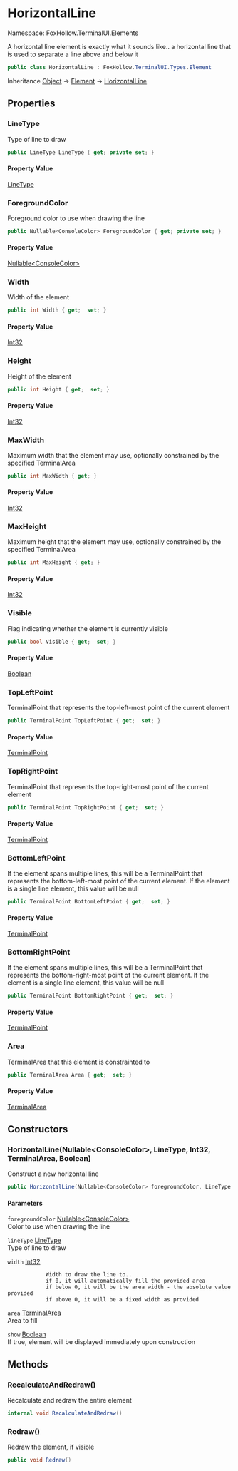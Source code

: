 # HorizontalLine

Namespace: FoxHollow.TerminalUI.Elements

A horizontal line element is exactly what it sounds like.. a horizontal
 line that is used to separate a line above and below it

```csharp
public class HorizontalLine : FoxHollow.TerminalUI.Types.Element
```

Inheritance [Object](https://docs.microsoft.com/en-us/dotnet/api/system.object) → [Element](./foxhollow.terminalui.types.element.md) → [HorizontalLine](./foxhollow.terminalui.elements.horizontalline.md)

## Properties

### **LineType**

Type of line to draw

```csharp
public LineType LineType { get; private set; }
```

#### Property Value

[LineType](./foxhollow.terminalui.types.linetype.md)<br>

### **ForegroundColor**

Foreground color to use when drawing the line

```csharp
public Nullable<ConsoleColor> ForegroundColor { get; private set; }
```

#### Property Value

[Nullable&lt;ConsoleColor&gt;](https://docs.microsoft.com/en-us/dotnet/api/system.nullable-1)<br>

### **Width**

Width of the element

```csharp
public int Width { get;  set; }
```

#### Property Value

[Int32](https://docs.microsoft.com/en-us/dotnet/api/system.int32)<br>

### **Height**

Height of the element

```csharp
public int Height { get;  set; }
```

#### Property Value

[Int32](https://docs.microsoft.com/en-us/dotnet/api/system.int32)<br>

### **MaxWidth**

Maximum width that the element may use, optionally constrained by the
 specified TerminalArea

```csharp
public int MaxWidth { get; }
```

#### Property Value

[Int32](https://docs.microsoft.com/en-us/dotnet/api/system.int32)<br>

### **MaxHeight**

Maximum height that the element may use, optionally constrained by the
 specified TerminalArea

```csharp
public int MaxHeight { get; }
```

#### Property Value

[Int32](https://docs.microsoft.com/en-us/dotnet/api/system.int32)<br>

### **Visible**

Flag indicating whether the element is currently visible

```csharp
public bool Visible { get;  set; }
```

#### Property Value

[Boolean](https://docs.microsoft.com/en-us/dotnet/api/system.boolean)<br>

### **TopLeftPoint**

TerminalPoint that represents the top-left-most point of the current element

```csharp
public TerminalPoint TopLeftPoint { get;  set; }
```

#### Property Value

[TerminalPoint](./foxhollow.terminalui.terminalpoint.md)<br>

### **TopRightPoint**

TerminalPoint that represents the top-right-most point of the current element

```csharp
public TerminalPoint TopRightPoint { get;  set; }
```

#### Property Value

[TerminalPoint](./foxhollow.terminalui.terminalpoint.md)<br>

### **BottomLeftPoint**

If the element spans multiple lines, this will be a TerminalPoint that represents 
 the bottom-left-most point of the current element. If the element is a single line
 element, this value will be null

```csharp
public TerminalPoint BottomLeftPoint { get;  set; }
```

#### Property Value

[TerminalPoint](./foxhollow.terminalui.terminalpoint.md)<br>

### **BottomRightPoint**

If the element spans multiple lines, this will be a TerminalPoint that represents 
 the bottom-right-most point of the current element. If the element is a single line
 element, this value will be null

```csharp
public TerminalPoint BottomRightPoint { get;  set; }
```

#### Property Value

[TerminalPoint](./foxhollow.terminalui.terminalpoint.md)<br>

### **Area**

TerminalArea that this element is constrainted to

```csharp
public TerminalArea Area { get;  set; }
```

#### Property Value

[TerminalArea](./foxhollow.terminalui.types.terminalarea.md)<br>

## Constructors

### **HorizontalLine(Nullable&lt;ConsoleColor&gt;, LineType, Int32, TerminalArea, Boolean)**

Construct a new horizontal line

```csharp
public HorizontalLine(Nullable<ConsoleColor> foregroundColor, LineType lineType, int width, TerminalArea area, bool show)
```

#### Parameters

`foregroundColor` [Nullable&lt;ConsoleColor&gt;](https://docs.microsoft.com/en-us/dotnet/api/system.nullable-1)<br>
Color to use when drawing the line

`lineType` [LineType](./foxhollow.terminalui.types.linetype.md)<br>
Type of line to draw

`width` [Int32](https://docs.microsoft.com/en-us/dotnet/api/system.int32)<br>

                Width to draw the line to.. 
                if 0, it will automatically fill the provided area
                if below 0, it will be the area width - the absolute value provided
                if above 0, it will be a fixed width as provided

`area` [TerminalArea](./foxhollow.terminalui.types.terminalarea.md)<br>
Area to fill

`show` [Boolean](https://docs.microsoft.com/en-us/dotnet/api/system.boolean)<br>
If true, element will be displayed immediately upon construction

## Methods

### **RecalculateAndRedraw()**

Recalculate and redraw the entire element

```csharp
internal void RecalculateAndRedraw()
```

### **Redraw()**

Redraw the element, if visible

```csharp
public void Redraw()
```
